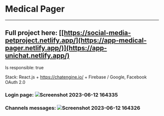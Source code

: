 # Medical Pager
***
## Full project here: [[https://social-media-petproject.netlify.app/](https://app-medical-pager.netlify.app/)](https://app-unichat.netlify.app/)

Is responsible: true

Stack: React.js + https://chatengine.io/ + Firebase / Google, Facebook OAuth 2.0

### Login page: ![Screenshot 2023-06-12 164335](https://github.com/Proger30/unichat/assets/45534457/a6439571-e09b-47d8-938c-d98c84a33d33)

### Channels messages: ![Screenshot 2023-06-12 164326](https://github.com/Proger30/unichat/assets/45534457/6e41ab06-09ee-49d2-b7b3-0b697f43700f)
